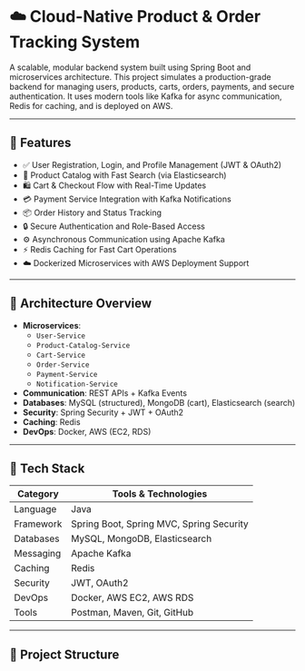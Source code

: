 # ☁️ Cloud-Native Product & Order Tracking System

A scalable, modular backend system built using Spring Boot and microservices architecture. This project simulates a production-grade backend for managing users, products, carts, orders, payments, and secure authentication. It uses modern tools like Kafka for async communication, Redis for caching, and is deployed on AWS.

---

## 🚀 Features

- ✅ User Registration, Login, and Profile Management (JWT & OAuth2)
- 🛒 Product Catalog with Fast Search (via Elasticsearch)
- 🛍️ Cart & Checkout Flow with Real-Time Updates
- 💳 Payment Service Integration with Kafka Notifications
- 📦 Order History and Status Tracking
- 🔒 Secure Authentication and Role-Based Access
- ⚙️ Asynchronous Communication using Apache Kafka
- ⚡ Redis Caching for Fast Cart Operations
- ☁️ Dockerized Microservices with AWS Deployment Support

---

## 🧱 Architecture Overview

- **Microservices**:
  - `User-Service`
  - `Product-Catalog-Service`
  - `Cart-Service`
  - `Order-Service`
  - `Payment-Service`
  - `Notification-Service`
- **Communication**: REST APIs + Kafka Events
- **Databases**: MySQL (structured), MongoDB (cart), Elasticsearch (search)
- **Security**: Spring Security + JWT + OAuth2
- **Caching**: Redis
- **DevOps**: Docker, AWS (EC2, RDS)

---

## 🧰 Tech Stack

| Category           | Tools & Technologies                                   |
|--------------------|--------------------------------------------------------|
| Language           | Java                                                   |
| Framework          | Spring Boot, Spring MVC, Spring Security              |
| Databases          | MySQL, MongoDB, Elasticsearch                         |
| Messaging          | Apache Kafka                                           |
| Caching            | Redis                                                  |
| Security           | JWT, OAuth2                                            |
| DevOps             | Docker, AWS EC2, AWS RDS                               |
| Tools              | Postman, Maven, Git, GitHub                            |

---

## 📁 Project Structure

